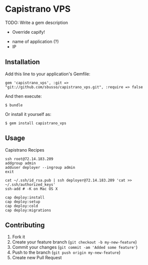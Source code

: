 # Capistrano VPS

TODO: Write a gem description

 + Override capify!
 * name of application (?)
 * IP

## Installation

Add this line to your application's Gemfile:

    gem 'capistrano_vps', :git => "git://github.com/sbusso/capistrano_vps.git", :require => false

And then execute:

    $ bundle

Or install it yourself as:

    $ gem install capistrano_vps

## Usage

Capistrano Recipes

```
ssh root@72.14.183.209
addgroup admin
adduser deployer --ingroup admin
exit

cat ~/.ssh/id_rsa.pub | ssh deployer@72.14.183.209 'cat >> ~/.ssh/authorized_keys'
ssh-add # -K on Mac OS X

cap deploy:install
cap deploy:setup
cap deploy:cold
cap deploy:migrations
```

## Contributing

1. Fork it
2. Create your feature branch (`git checkout -b my-new-feature`)
3. Commit your changes (`git commit -am 'Added some feature'`)
4. Push to the branch (`git push origin my-new-feature`)
5. Create new Pull Request
